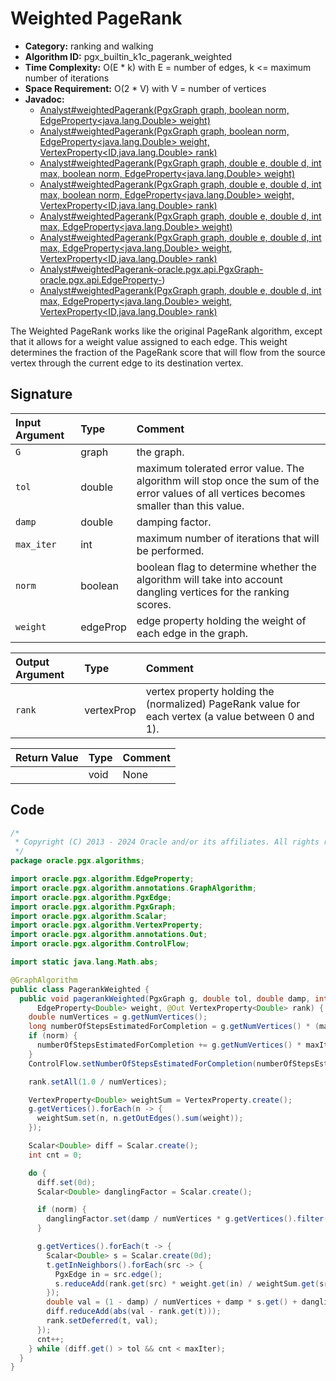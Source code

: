# Weighted PageRank

- **Category:** ranking and walking
- **Algorithm ID:** pgx_builtin_k1c_pagerank_weighted
- **Time Complexity:** O(E * k) with E = number of edges, k <= maximum number of iterations
- **Space Requirement:** O(2 * V) with V = number of vertices
- **Javadoc:**
  - [Analyst#weightedPagerank(PgxGraph graph, boolean norm, EdgeProperty<java.lang.Double> weight)](https://docs.oracle.com/en/database/oracle/property-graph/24.3/spgjv/oracle/pgx/api/Analyst.html#weightedPagerank_oracle_pgx_api_PgxGraph_boolean_oracle_pgx_api_EdgeProperty_)
  - [Analyst#weightedPagerank(PgxGraph graph, boolean norm, EdgeProperty<java.lang.Double> weight, VertexProperty<ID,java.lang.Double> rank)](https://docs.oracle.com/en/database/oracle/property-graph/24.3/spgjv/oracle/pgx/api/Analyst.html#weightedPagerank_oracle_pgx_api_PgxGraph_boolean_oracle_pgx_api_EdgeProperty_oracle_pgx_api_VertexProperty_)
  - [Analyst#weightedPagerank(PgxGraph graph, double e, double d, int max, boolean norm, EdgeProperty<java.lang.Double> weight)](https://docs.oracle.com/en/database/oracle/property-graph/24.3/spgjv/oracle/pgx/api/Analyst.html#weightedPagerank_oracle_pgx_api_PgxGraph_double_double_int_boolean_oracle_pgx_api_EdgeProperty_-)
  - [Analyst#weightedPagerank(PgxGraph graph, double e, double d, int max, boolean norm, EdgeProperty<java.lang.Double> weight, VertexProperty<ID,java.lang.Double> rank)](https://docs.oracle.com/en/database/oracle/property-graph/24.3/spgjv/oracle/pgx/api/Analyst.html#weightedPagerank_oracle_pgx_api_PgxGraph_double_double_int_oracle_pgx_api_EdgeProperty_oracle_pgx_api_VertexProperty_)
  - [Analyst#weightedPagerank(PgxGraph graph, double e, double d, int max, EdgeProperty<java.lang.Double> weight)](https://docs.oracle.com/en/database/oracle/property-graph/24.3/spgjv/oracle/pgx/api/Analyst.html#weightedPagerank_oracle_pgx_api_PgxGraph_double_double_int_oracle_pgx_api_EdgeProperty_)
  - [Analyst#weightedPagerank(PgxGraph graph, double e, double d, int max, EdgeProperty<java.lang.Double> weight, VertexProperty<ID,java.lang.Double> rank)](https://docs.oracle.com/en/database/oracle/property-graph/24.3/spgjv/oracle/pgx/api/Analyst.html#weightedPagerank_oracle_pgx_api_PgxGraph_double_double_int_oracle_pgx_api_EdgeProperty_oracle_pgx_api_VertexProperty_)
  - [Analyst#weightedPagerank-oracle.pgx.api.PgxGraph-oracle.pgx.api.EdgeProperty-](https://docs.oracle.com/en/database/oracle/property-graph/24.3/spgjv/oracle/pgx/api/Analyst.html#weightedPagerank_oracle_pgx_api_PgxGraph_oracle_pgx_api_EdgeProperty_))
  - [Analyst#weightedPagerank(PgxGraph graph, double e, double d, int max, EdgeProperty<java.lang.Double> weight, VertexProperty<ID,java.lang.Double> rank)](https://docs.oracle.com/en/database/oracle/property-graph/24.3/spgjv/oracle/pgx/api/Analyst.html#weightedPagerank_oracle_pgx_api_PgxGraph_oracle_pgx_api_EdgeProperty_oracle_pgx_api_VertexProperty_)

The Weighted PageRank works like the original PageRank algorithm, except that it allows for a weight value assigned to each edge. This weight determines the fraction of the PageRank score that will flow from the source vertex through the current edge to its destination vertex.


## Signature

| Input Argument | Type | Comment |
| :--- | :--- | :--- |
| `G` | graph | the graph. |
| `tol` | double | maximum tolerated error value. The algorithm will stop once the sum of the error values of all vertices becomes smaller than this value. |
| `damp` | double | damping factor. |
| `max_iter` | int | maximum number of iterations that will be performed. |
| `norm` | boolean | boolean flag to determine whether the algorithm will take into account dangling vertices for the ranking scores. |
| `weight` | edgeProp<double> | edge property holding the weight of each edge in the graph. |

| Output Argument | Type | Comment |
| :--- | :--- | :--- |
| `rank` | vertexProp<double> | vertex property holding the (normalized) PageRank value for each vertex (a value between 0 and 1). |

| Return Value | Type | Comment |
| :--- | :--- | :--- |
| | void | None |

## Code

```java
/*
 * Copyright (C) 2013 - 2024 Oracle and/or its affiliates. All rights reserved.
 */
package oracle.pgx.algorithms;

import oracle.pgx.algorithm.EdgeProperty;
import oracle.pgx.algorithm.annotations.GraphAlgorithm;
import oracle.pgx.algorithm.PgxEdge;
import oracle.pgx.algorithm.PgxGraph;
import oracle.pgx.algorithm.Scalar;
import oracle.pgx.algorithm.VertexProperty;
import oracle.pgx.algorithm.annotations.Out;
import oracle.pgx.algorithm.ControlFlow;

import static java.lang.Math.abs;

@GraphAlgorithm
public class PagerankWeighted {
  public void pagerankWeighted(PgxGraph g, double tol, double damp, int maxIter, boolean norm,
      EdgeProperty<Double> weight, @Out VertexProperty<Double> rank) {
    double numVertices = g.getNumVertices();
    long numberOfStepsEstimatedForCompletion = g.getNumVertices() * (maxIter * 2 + 2) + maxIter;
    if (norm) {
      numberOfStepsEstimatedForCompletion += g.getNumVertices() * maxIter;
    }
    ControlFlow.setNumberOfStepsEstimatedForCompletion(numberOfStepsEstimatedForCompletion);

    rank.setAll(1.0 / numVertices);

    VertexProperty<Double> weightSum = VertexProperty.create();
    g.getVertices().forEach(n -> {
      weightSum.set(n, n.getOutEdges().sum(weight));
    });

    Scalar<Double> diff = Scalar.create();
    int cnt = 0;

    do {
      diff.set(0d);
      Scalar<Double> danglingFactor = Scalar.create();

      if (norm) {
        danglingFactor.set(damp / numVertices * g.getVertices().filter(v -> v.getOutDegree() == 0).sum(rank));
      }

      g.getVertices().forEach(t -> {
        Scalar<Double> s = Scalar.create(0d);
        t.getInNeighbors().forEach(src -> {
          PgxEdge in = src.edge();
          s.reduceAdd(rank.get(src) * weight.get(in) / weightSum.get(src));
        });
        double val = (1 - damp) / numVertices + damp * s.get() + danglingFactor.get();
        diff.reduceAdd(abs(val - rank.get(t)));
        rank.setDeferred(t, val);
      });
      cnt++;
    } while (diff.get() > tol && cnt < maxIter);
  }
}
```
